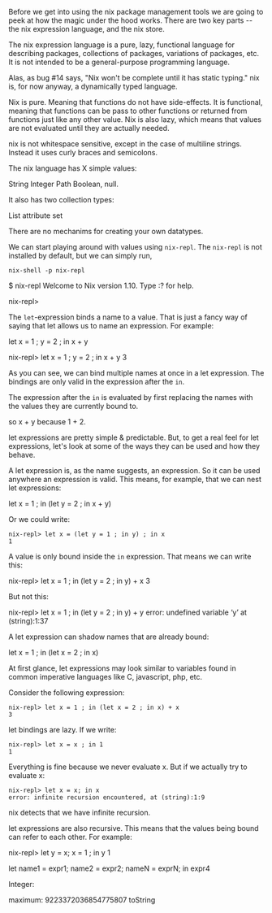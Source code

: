 Before we get into using the nix package management tools we are going to peek at how the magic under the hood works. There are two key parts -- the nix expression language, and the nix store.

The nix expression language is a pure, lazy, functional language for
describing packages, collections of packages, variations of packages,
etc. It is not intended to be a general-purpose programming language.

Alas, as bug #14 says, "Nix won't be complete until it has static
typing." nix is, for now anyway, a dynamically typed language.

Nix is pure. Meaning that functions do not have side-effects. It is
functional, meaning that functions can be pass to other functions or
returned from functions just like any other value. Nix is also lazy,
which means that values are not evaluated until they are actually
needed.

nix is not whitespace sensitive, except in the case of multiline
strings. Instead it uses curly braces and semicolons.


The nix language has X simple values:

  String
  Integer
  Path
  Boolean,
  null.

It also has two collection types:

  List
  attribute set

There are no mechanims for creating your own datatypes.

We can start playing around with values using `nix-repl`. The `nix-repl` is not installed by default, but we can simply run,

    nix-shell -p nix-repl

$ nix-repl
Welcome to Nix version 1.10. Type :? for help.

nix-repl>

The `let`-expression binds a name to a value. That is just a fancy way
of saying that let allows us to name an expression. For example:

let x = 1 ;
    y = 2 ;
in x + y

nix-repl> let x = 1 ; y = 2 ; in x + y
3

As you can see, we can bind multiple names at once in a let expression. The bindings are only valid in the expression after the `in`.

The expression after the `in` is evaluated by first replacing the names with the values they are currently bound to.

so x + y because 1 + 2.

let expressions are pretty simple & predictable. But, to get a real
feel for let expressions, let's look at some of the ways they can be
used and how they behave.

A let expression is, as the name suggests, an expression. So it can be
used anywhere an expression is valid. This means, for example, that we
can nest let expressions:

let x = 1 ; in (let y = 2 ; in x + y)

Or we could write:

    nix-repl> let x = (let y = 1 ; in y) ; in x
    1

A value is only bound inside the `in` expression. That means we can write this:

nix-repl> let x = 1 ; in (let y = 2 ; in y) + x
3

But not this:

nix-repl> let x = 1 ; in (let y = 2 ; in y) + y
error: undefined variable ‘y’ at (string):1:37

A let expression can shadow names that are already bound:

let x = 1 ; in (let x = 2 ; in x)

At first glance, let expressions may look similar to variables found
in common imperative languages like C, javascript, php, etc.

Consider the following expression:

    nix-repl> let x = 1 ; in (let x = 2 ; in x) + x
    3

let bindings are lazy. If we write:

    nix-repl> let x = x ; in 1
    1

Everything is fine because we never evaluate x. But if we actually try
to evaluate x:

    nix-repl> let x = x; in x
    error: infinite recursion encountered, at (string):1:9

nix detects that we have infinite recursion.

let expressions are also recursive. This means that the values being bound can refer to each other. For example:

  nix-repl> let y = x; x = 1 ; in y
  1



let name1 = expr1;
    name2 = expr2;
    nameN = exprN;
in expr4


Integer:

 maximum:
  9223372036854775807
 toString

